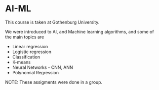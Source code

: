 # AI-ML
This course is taken at Gothenburg University. 

We were introduced to AI, and Machine learning algorithms, and some of the main topics are
* Linear regression
* Logistic regression
* Classification
* K-means
* Neural Networks - CNN, ANN
* Polynomial Regression










NOTE: These assigments were done in a group.
